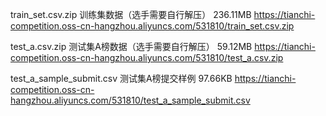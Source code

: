 train_set.csv.zip	训练集数据（选手需要自行解压）	236.11MB	https://tianchi-competition.oss-cn-hangzhou.aliyuncs.com/531810/train_set.csv.zip

test_a.csv.zip	测试集A榜数据（选手需要自行解压）	59.12MB	https://tianchi-competition.oss-cn-hangzhou.aliyuncs.com/531810/test_a.csv.zip

test_a_sample_submit.csv	测试集A榜提交样例	97.66KB	https://tianchi-competition.oss-cn-hangzhou.aliyuncs.com/531810/test_a_sample_submit.csv
